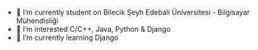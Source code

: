 - 🔭 I’m currently student on Bilecik Şeyh Edebali Üniversitesi - Bilgisayar Mühendisliği
- 🔭 I’m interested C/C++, Java, Python & Django
- 🌱 I’m currently learning Django

<!--
**asenturk22/asenturk22** is a ✨ _special_ ✨ repository because its `README.md` (this file) appears on your GitHub profile.

Here are some ideas to get you started:
-->
